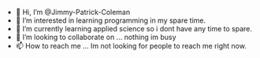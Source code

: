 - 👋 Hi, I’m @Jimmy-Patrick-Coleman
- 👀 I’m interested in learning programming in my spare time.
- 🌱 I’m currently learning applied science so i dont have any time to spare.
- 💞️ I’m looking to collaborate on ... nothing im busy
- 📫 How to reach me ... Im not looking for people to reach me right now.

<!---
Jimmy-Patrick-Coleman/Jimmy-Patrick-Coleman is a ✨ special ✨ repository because its `README.md` (this file) appears on your GitHub profile.
You can click the Preview link to take a look at your changes.
--->
